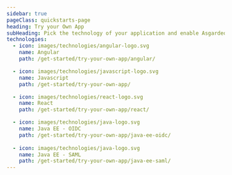 ```yaml
---
sidebar: true
pageClass: quickstarts-page
heading: Try your Own App
subHeading: Pick the technology of your application and enable Asgardeo login.
technologies:
  - icon: images/technologies/angular-logo.svg
    name: Angular
    path: /get-started/try-your-own-app/angular/

  - icon: images/technologies/javascript-logo.svg
    name: Javascript
    path: /get-started/try-your-own-app/

  - icon: images/technologies/react-logo.svg
    name: React
    path: /get-started/try-your-own-app/react/

  - icon: images/technologies/java-logo.svg
    name: Java EE - OIDC
    path: /get-started/try-your-own-app/java-ee-oidc/
  
  - icon: images/technologies/java-logo.svg
    name: Java EE - SAML
    path: /get-started/try-your-own-app/java-ee-saml/
---
```


<QuickstartOverview/>